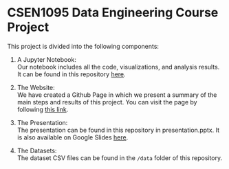 # CSEN1095 Data Engineering Course Project

This project is divided into the following components:

1. A Jupyter Notebook:
<br> Our notebook includes all the code, visualizations, and analysis results. It can be found in this repository [here](https://github.com/Logician724/play-store-analysis/blob/master/notebook.ipynb).

2. The Website:
<br> We have created a Github Page in which we present a summary of the main steps and results of this project. You can visit the page by following [this link](https://logician724.github.io/play-store-analysis/).

3. The Presentation:
<br> The presentation can be found in this repository in presentation.pptx. It is also available on Google Slides [here](https://docs.google.com/presentation/d/1UUgBvERD0IenHIrb84NSvPeL2J5ODTxY0Zd1lI6_W8w/edit?usp=sharing).

4. The Datasets:
<br> The dataset CSV files can be found in the `/data` folder of this repository.
